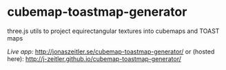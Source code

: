 # cubemap-toastmap-generator

three.js utils to project equirectangular textures into cubemaps and TOAST maps

*Live app:*
http://jonaszeitler.se/cubemap-toastmap-generator/
or (hosted here):
http://j-zeitler.github.io/cubemap-toastmap-generator/
